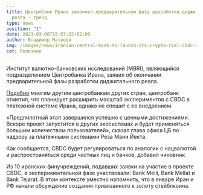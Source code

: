 ```yaml
---
title: Центробанк Ирана закончил предварительную фазу разработки диджитального
  реала – тренд
type: news
position: "1"
date: 2023-03-06T15:57:32+02:00
author: Владимир Матвеев
img: /images/news/iranian-central-bank-to-launch-its-crypto-rial-cbdc-min.jpg
cat: Полезное
---
```

Институт валютно-банковских исследований (MBRI), являющийся подразделением Центробанка Ирана, заявил об окончании предварительной фазы разработки диджитального реала. 

[Подобно](https://www.mbri.ac.ir/Home/News_Page?News_ID=396004) многим другим центробанкам других стран, центробанк отметил, что планирует расширить масштаб экспериментов с CBDC в платежной системе Ирана, однако не спешит с ее внедрением.

«Предпилотный этап завершился успешно с ценными достижениями. Вскоре проект запустится в других экосистемах и будет применяться большим количеством пользователей», сказал глава офиса ЦБ по надзору за платежными системами Реза Мани Йекта.

Как сообщается, CBDC будет регулироваться по аналогии с нацвалютой и распространяться среди частных лиц и банков, добавил чиновник.

Из 10 иранских финучреждений, подавших заявки на участие в проекте CBDC, в экспериментальной фазе участвовали: Bank Melli, Bank Mellat и Bank Tejarat.
В этом контексте уместно напомнить, что в январе Иран и РФ начали обсуждение создания привязанного к золоту стейблкоина.